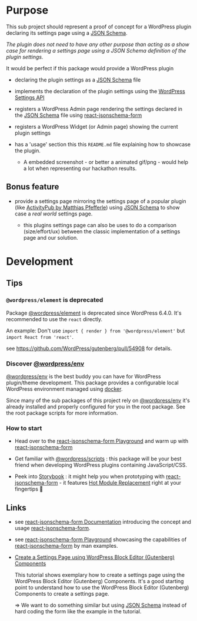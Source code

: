 # Purpose

This sub project should represent a proof of concept for a WordPress plugin declaring its settings page using a [JSON Schema](https://rjsf-team.github.io/react-jsonschema-form/).

_The plugin does not need to have any other purpose than acting as a show case for rendering a settings page using a JSON Schema definition of the plugin settings._

It would be perfect if this package would provide a WordPress plugin


- declaring the plugin settings as a [JSON Schema](https://rjsf-team.github.io/react-jsonschema-form/) file

- implements the declaration of the plugin settings using the [WordPress Settings API](https://developer.wordpress.org/plugins/settings/using-settings-api/)

- registers a WordPress Admin page rendering the settings declared in the [JSON Schema](https://rjsf-team.github.io/react-jsonschema-form/) file using [react-jsonschema-form](https://github.com/rjsf-team/react-jsonschema-form)

- registers a WordPress Widget (or Admin page) showing the current plugin settings

- has a 'usage' section this this `README.md` file explaining how to showcase the plugin.

  - A embedded screenshot - or better a animated gif/png - would help a lot when representing our hackathon results.

## Bonus feature

- provide a settings page mirroring the settings page of a popular plugin (like [ActivityPub by Matthias Pfefferle](https://github.com/automattic/wordpress-activitypub)) using [JSON Schema](https://rjsf-team.github.io/react-jsonschema-form/) to show case a _real world_ settings page.

  - this plugins settings page can also be uses to do a comparison (size/effort/ux) between the classic implementation of a settings page and our solution.

# Development

## Tips

### `@wordpress/element` is deprecated

Package [@wordpress/element](https://developer.wordpress.org/block-editor/reference-guides/packages/packages-element/) is deprecated since WordPress 6.4.0. It's recommended to use the `react` directly.

An example: Don't use `import { render } from '@wordpress/element'` but `import React from 'react'`.

see https://github.com/WordPress/gutenberg/pull/54908 for details.

### Discover [@wordpress/env](https://developer.wordpress.org/block-editor/reference-guides/packages/packages-env/)

[@wordpress/env](https://developer.wordpress.org/block-editor/reference-guides/packages/packages-env/) is the best buddy you can have for WordPress plugin/theme development. This package provides a configurable local WordPress environment managed using [docker](https://docker.io).

Since many of the sub packages of this project rely on [@wordpress/env](https://developer.wordpress.org/block-editor/reference-guides/packages/packages-env/) it's already installed and properly configured for you in the root package. See the root package scripts for more information.

### How to start

* Head over to the [react-jsonschema-form Playground](https://rjsf-team.github.io/react-jsonschema-form/) and warm up with [react-jsonschema-form](https://rjsf-team.github.io/react-jsonschema-form/)

- Get familiar with [@wordpress/scripts](https://developer.wordpress.org/block-editor/reference-guides/packages/packages-scripts/) : this package will be your best friend when developing WordPress plugins containing JavaScript/CSS.

- Peek into [Storybook](https://storybook.js.org/) : it might help you when prototyping with [react-jsonschema-form](https://rjsf-team.github.io/react-jsonschema-form/) - it features [Hot Module Replacement](https://dev.to/omar4ur/vite-hot-module-replacement-a-complete-example-pkg) right at your fingertips 🙌

## Links

- see [react-jsonschema-form Documentation](https://rjsf-team.github.io/react-jsonschema-form/docs/) introducing the concept and usage  [react-jsonschema-form](https://github.com/rjsf-team/react-jsonschema-form).

- see [react-jsonschema-form Playground](https://rjsf-team.github.io/react-jsonschema-form/) showcasing the capabilities of [react-jsonschema-form](https://github.com/rjsf-team/react-jsonschema-form) by man examples.

- [Create a Settings Page using WordPress Block Editor (Gutenberg) Components](https://wholesomecode.net/create-a-settings-page-using-wordpress-block-editor-gutenberg-components/)

  This tutorial shows exemplary how to create a settings page using the WordPress Block Editor (Gutenberg) Components. It's a good starting point to understand how to use the WordPress Block Editor (Gutenberg) Components to create a settings page.

  => We want to do something similar but using [JSON Schema](https://rjsf-team.github.io/react-jsonschema-form/) instead of hard coding the form like the example in the tutorial.
